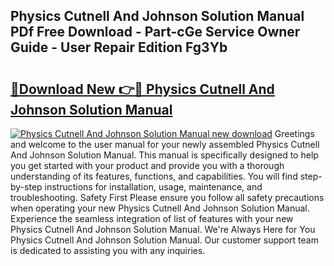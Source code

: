 ## Physics Cutnell And Johnson Solution Manual PDf Free Download - Part-cGe Service Owner Guide - User Repair Edition Fg3Yb

# <h2><a href="http://bc67531.oget.top/?id=Physics+Cutnell+And+Johnson+Solution+Manual">🔗Download New 👉🔴 Physics Cutnell And Johnson Solution Manual</a></h2>

[![Physics Cutnell And Johnson Solution Manual new download](https://i.imgur.com/5g1atiW.png)](http://bc67531.oget.top/?id=Physics+Cutnell+And+Johnson+Solution+Manual)
Greetings and welcome to the user manual for your newly assembled Physics Cutnell And Johnson Solution Manual. This manual is specifically designed to help you get started with your product and provide you with a thorough understanding of its features, functions, and capabilities. You will find step-by-step instructions for installation, usage, maintenance, and troubleshooting. Safety First Please ensure you follow all safety precautions when operating your new Physics Cutnell And Johnson Solution Manual. Experience the seamless integration of list of features with your new Physics Cutnell And Johnson Solution Manual. We're Always Here for You Physics Cutnell And Johnson Solution Manual. Our customer support team is dedicated to assisting you with any inquiries.
